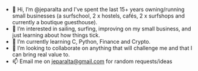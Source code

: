 - 👋 Hi, I’m @jeparalta and I've spent the last 15+ years owning/running small businesses (a surfschool, 2 x hostels, cafés, 2 x surfshops and currently a boutique guesthouse).
- 👀 I’m interested in sailing, surfing, improving on my small business, and just learning about how things tick.
- 🌱 I’m currently learning C, Python, Finance and Crypto.
- 💞️ I’m looking to collaborate on anything that will challenge me and that I can bring real value to.
- 📫 Email me on jeparalta@gmail.com for random requests/ideas

<!---
jeparalta/jeparalta is a ✨ special ✨ repository because its `README.md` (this file) appears on your GitHub profile.
You can click the Preview link to take a look at your changes.
--->
